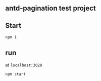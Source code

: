 ## antd-pagination test project

## Start

```
npm i
```

## run

at `localhost:3020`

```
npm start
```